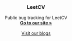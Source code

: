 <!-- PROJECT LOGO -->
<br />
<div align="center">
  <h3 align="center">LeetCV</h3>

  <p align="center">
    Public bug tracking for LeetCV
    <br />
    <a href="https://www.leetcv.com"><strong>Go to our site »</strong></a>
    <br />
    <br />
    <a href="https://blogs.leetcv.com">Visit our blogs</a>
  </p>
</div>
